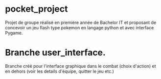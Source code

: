 # pocket_project
Projet de groupe réalisé en première année de Bachelor IT et proposant de concevoir un jeu flash type pokemon en langage python et avec interface Pygame.

# Branche user_interface.

Branche créé pour l'interface graphique dans le combat (choix d'action) et en dehors (voir les details d'équipe, quitter le jeu etc.)
